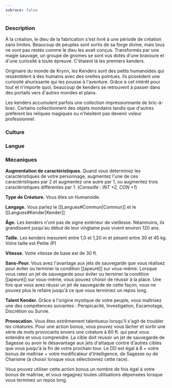 ```yaml
---
subrace: false
---
```


### Description

À la création, le dieu de la fabrication s'est livré à une période de création sans limites. Beaucoup de peuples sont sortis de sa forge divine, mais tous ne sont pas restés comme le dieu les avait conçus. Transformés par une magie sauvage, un groupe de gnomes se sont vus dotés d'une bravoure et d'une curiosité à toute épreuve. C'étaient là les premiers kenders.

Originaire du monde de Krynn, les Kenders sont des petits humanoïdes qui ressemblent à des humains avec des oreilles pointues. Ils possèdent une curiosité ahurissante qui les pousse à l'aventure. Grâce à cet intérêt pour tout et n'importe quoi, beaucoup de kenders se retrouvent à passer dans des portails vers d'autres mondes et plans.

Les kenders accumulent parfois une collection impressionnante de bric-à-brac. Certains collectionnent des objets mondains tandis que d'autres préfèrent les reliques magiques ou n'hésitent pas devenir voleur professionnel.

### Culture

### Langue

### Mécaniques

**Augmentation de caractéristiques**. Quand vous déterminez les caractéristiques de votre personnage, augmentez l'une de ces caractéristiques par 2 et augmentez une autre par 1, ou augmentez trois caractéristiques différentes par 1. (*Conseillé : INT +2, CON +1*)

**Type de Créature.** Vous êtes un Humanoïde.

**Langage.** Vous parlez le [[Langues#Commun|Commun]] et le [[Langues#Kender|Kender]]

**Âge.** Les kenders n'ont pas de signe extérieur de vieillesse. Néanmoins, ils grandissent jusqu'au début de leur vingtaine puis vivent environ 120 ans.

**Taille.** Les kenders mesurent entre 1,0 et 1,20 m et pèsent entre 30 et 45 kg. Votre taille est Petite (P)

**Vitesse.** Votre vitesse de base est de 30 ft.

**Sans-Peur.** Vous avez l'avantage aux jets de sauvegarde que vous réalisez pour éviter ou terminer la condition [[apeuré]] sur vous-même. Lorsque vous ratez un jet de sauvegarde pour éviter ou terminer la condition [[apeuré]] sur vous-même, vous pouvez choisir de réussir à la place. Une fois que vous avez réussi un jet de sauvegarde de cette façon, vous ne pouvez plus le refaire jusqu'à ce que vous terminiez un repos long.

**Talent Kender.** Grâce à l'origine mystique de votre peuple, vous maîtrisez une des compétences suivantes : Perspicacité, Investigation, Escamotage, Discrétion ou Survie.

**Provocation.** Vous êtes extrêmement talentueux lorsqu'il s'agit de troubler les créatures. Pour une action bonus, vous pouvez vous lâcher et sortir une série de mots provocants envers une créature à 60 ft. qui peut vous entendre et vous comprendre. La cible doit réussir un jet de sauvegarde de Sagesse ou avoir le désavantage aux jets d'attaque contre d'autres cibles que vous jusqu'à la fin de votre prochain tour. Le DD est égal à 8 + votre bonus de maîtrise + votre modificateur d'Intelligence, de Sagesse ou de Charisme (à choisir lorsque vous sélectionnez cette race).

Vous pouvez utiliser cette action bonus un nombre de fois égal à votre bonus de maîtrise, et vous regagnez toutes utilisations dépensées lorsque vous terminez un repos long.